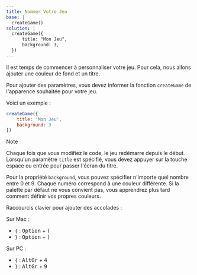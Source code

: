 ```yaml
---
title: Nommer Votre Jeu
base: |
  createGame()
solution: |
  createGame({
      title: "Mon Jeu",
      background: 3,
  })
---
```


Il est temps de commencer à personnaliser votre jeu. Pour cela, nous allons ajouter une couleur de fond et un titre.

Pour ajouter des paramètres, vous devez informer la fonction `createGame` de l'apparence souhaitée pour votre jeu.

Voici un exemple :

```js
createGame({
	title: 'Mon Jeu',
	background: 3
})
```

> [!NOTE]
> Chaque fois que vous modifiez le code, le jeu redémarre depuis le début.
> Lorsqu'un paramètre `title` est spécifié, vous devez appuyer sur la touche espace ou entrée pour passer l'écran du titre.

Pour la propriété `background`, vous pouvez spécifier n'importe quel nombre entre 0 et 9. Chaque numéro correspond à une couleur différente. Si la palette par défaut ne vous convient pas, vous apprendrez plus tard comment définir vos propres couleurs.

Raccourcis clavier pour ajouter des accolades :

Sur Mac :

- `{` : <kbd>Option</kbd> + <kbd>(</kbd>
- `}` : <kbd>Option</kbd> + <kbd>)</kbd>

Sur PC :

- `{` : <kbd>AltGr</kbd> + <kbd>4</kbd>
- `}` : <kbd>AltGr</kbd> + <kbd>9</kbd>
